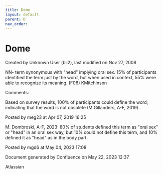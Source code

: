 ```yaml
---
title: Dome
layout: default
parent: D
nav_order:
---
```


# Dome

Created by  Unknown User (bli2), last modified on Nov 27, 2008

NN- term synonymous with &quot;head&quot; implying oral sex. 15% of participants identified the term just by the word, but when used in context, 55% were able to recognize its meaning. (F06) KMitchinson

Comments:

Based on survey results, 100% of participants could define the word; indicating that the word is not obsolete (M Gillanders, A-F, 2019).

Posted by meg23 at Apr 07, 2019 16:25

M. Dombroski, A-F, 2023: 80% of students defined this term as &quot;oral sex&quot; or &quot;head&quot; in an oral sex way, but 10% could not define this term, and 10% defined it as &quot;head&quot; as in the body part. 

Posted by mgd6 at May 04, 2023 17:08

Document generated by Confluence on May 22, 2023 12:37

Atlassian
